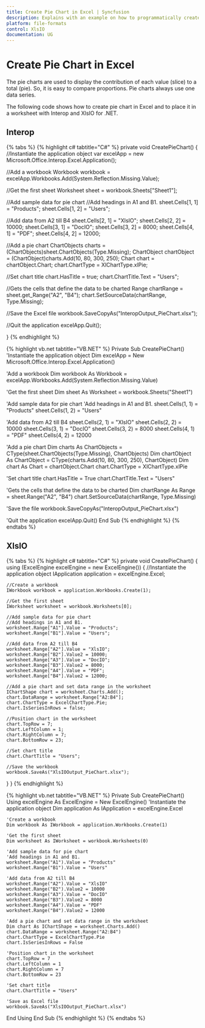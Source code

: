 ```yaml
---
title: Create Pie Chart in Excel | Syncfusion
description: Explains with an example on how to programmatically create pie chart in Excel and to position the chart in a worksheet using Interop and XlsIO.
platform: file-formats
control: XlsIO
documentation: UG
---
```


# Create Pie Chart in Excel

The pie charts are used to display the contribution of each value (slice) to a total (pie). So, it is easy to compare proportions. Pie charts always use one data series.

The following code shows how to create pie chart in Excel and to place it in a worksheet with Interop and XlsIO for .NET.

## Interop

{% tabs %}
{% highlight c# tabtitle="C#" %}
private void CreatePieChart()
{
  //Instantiate the application object
  var excelApp = new Microsoft.Office.Interop.Excel.Application();

  //Add a workbook
  Workbook workbook = excelApp.Workbooks.Add(System.Reflection.Missing.Value);

  //Get the first sheet
  Worksheet sheet = workbook.Sheets["Sheet1"];

  //Add sample data for pie chart
  //Add headings in A1 and B1.
  sheet.Cells[1, 1] = "Products";
  sheet.Cells[1, 2] = "Users";

  //Add data from A2 till B4
  sheet.Cells[2, 1] = "XlsIO";
  sheet.Cells[2, 2] = 10000;
  sheet.Cells[3, 1] = "DocIO";
  sheet.Cells[3, 2] = 8000;
  sheet.Cells[4, 1] = "PDF";
  sheet.Cells[4, 2] = 12000;

  //Add a pie chart
  ChartObjects charts = (ChartObjects)sheet.ChartObjects(Type.Missing);
  ChartObject chartObject = (ChartObject)charts.Add(10, 80, 300, 250);
  Chart chart = chartObject.Chart;
  chart.ChartType = XlChartType.xlPie;

  //Set chart title
  chart.HasTitle = true;
  chart.ChartTitle.Text = "Users";

  //Gets the cells that define the data to be charted
  Range chartRange = sheet.get_Range("A2", "B4");
  chart.SetSourceData(chartRange, Type.Missing);

  //Save the Excel file
  workbook.SaveCopyAs("InteropOutput_PieChart.xlsx");

  //Quit the application
  excelApp.Quit();

}
{% endhighlight %}

{% highlight vb.net tabtitle="VB.NET" %}
Private Sub CreatePieChart()
  'Instantiate the application object
  Dim excelApp = New Microsoft.Office.Interop.Excel.Application()

  'Add a workbook
  Dim workbook As Workbook = excelApp.Workbooks.Add(System.Reflection.Missing.Value)

  'Get the first sheet
  Dim sheet As Worksheet = workbook.Sheets("Sheet1")

  'Add sample data for pie chart
  'Add headings in A1 and B1.
  sheet.Cells(1, 1) = "Products"
  sheet.Cells(1, 2) = "Users"

  'Add data from A2 till B4
  sheet.Cells(2, 1) = "XlsIO"
  sheet.Cells(2, 2) = 10000
  sheet.Cells(3, 1) = "DocIO"
  sheet.Cells(3, 2) = 8000
  sheet.Cells(4, 1) = "PDF"
  sheet.Cells(4, 2) = 12000

  'Add a pie chart
  Dim charts As ChartObjects = CType(sheet.ChartObjects(Type.Missing), ChartObjects)
  Dim chartObject As ChartObject = CType(charts.Add(10, 80, 300, 250), ChartObject)
  Dim chart As Chart = chartObject.Chart
  chart.ChartType = XlChartType.xlPie

  'Set chart title
  chart.HasTitle = True
  chart.ChartTitle.Text = "Users"

  'Gets the cells that define the data to be charted
  Dim chartRange As Range = sheet.Range("A2", "B4")
  chart.SetSourceData(chartRange, Type.Missing)

  'Save the file
  workbook.SaveCopyAs("InteropOutput_PieChart.xlsx")

  'Quit the application
  excelApp.Quit()
End Sub
{% endhighlight %}
{% endtabs %}

## XlsIO

{% tabs %}
{% highlight c# tabtitle="C#" %}
private void CreatePieChart()
{
  using (ExcelEngine excelEngine = new ExcelEngine())
  {
    //Instantiate the application object
    IApplication application = excelEngine.Excel;

    //Create a workbook
    IWorkbook workbook = application.Workbooks.Create(1);

    //Get the first sheet
    IWorksheet worksheet = workbook.Worksheets[0];

    //Add sample data for pie chart
    //Add headings in A1 and B1.
    worksheet.Range["A1"].Value = "Products";
    worksheet.Range["B1"].Value = "Users";

    //Add data from A2 till B4
    worksheet.Range["A2"].Value = "XlsIO";
    worksheet.Range["B2"].Value2 = 10000;
    worksheet.Range["A3"].Value = "DocIO";
    worksheet.Range["B3"].Value2 = 8000;
    worksheet.Range["A4"].Value = "PDF";
    worksheet.Range["B4"].Value2 = 12000;

    //Add a pie chart and set data range in the worksheet
    IChartShape chart = worksheet.Charts.Add();
    chart.DataRange = worksheet.Range["A2:B4"];
    chart.ChartType = ExcelChartType.Pie;
    chart.IsSeriesInRows = false;

    //Position chart in the worksheet
    chart.TopRow = 7;
    chart.LeftColumn = 1;
    chart.RightColumn = 7;
    chart.BottomRow = 23;

    //Set chart title
    chart.ChartTitle = "Users";

    //Save the workbook
    workbook.SaveAs("XlsIOOutput_PieChart.xlsx");
  }
}
{% endhighlight %}

{% highlight vb.net tabtitle="VB.NET" %}
Private Sub CreatePieChart()
  Using excelEngine As ExcelEngine = New ExcelEngine()
    'Instantiate the application object
    Dim application As IApplication = excelEngine.Excel

    'Create a workbook
    Dim workbook As IWorkbook = application.Workbooks.Create(1)

    'Get the first sheet
    Dim worksheet As IWorksheet = workbook.Worksheets(0)

    'Add sample data for pie chart
    'Add headings in A1 and B1.
    worksheet.Range("A1").Value = "Products"
    worksheet.Range("B1").Value = "Users"

    'Add data from A2 till B4
    worksheet.Range("A2").Value = "XlsIO"
    worksheet.Range("B2").Value2 = 10000
    worksheet.Range("A3").Value = "DocIO"
    worksheet.Range("B3").Value2 = 8000
    worksheet.Range("A4").Value = "PDF"
    worksheet.Range("B4").Value2 = 12000

    'Add a pie chart and set data range in the worksheet
    Dim chart As IChartShape = worksheet.Charts.Add()
    chart.DataRange = worksheet.Range("A2:B4")
    chart.ChartType = ExcelChartType.Pie
    chart.IsSeriesInRows = False

    'Position chart in the worksheet
    chart.TopRow = 7
    chart.LeftColumn = 1
    chart.RightColumn = 7
    chart.BottomRow = 23

    'Set chart title
    chart.ChartTitle = "Users"

    'Save as Excel file
    workbook.SaveAs("XlsIOOutput_PieChart.xlsx")
  End Using
End Sub
{% endhighlight %}
{% endtabs %}
